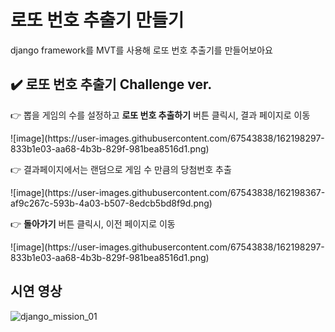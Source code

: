 # 로또 번호 추출기 만들기
django framework를 MVT를 사용해 로또 번호 추출기를 만들어보아요

## ✔️ 로또 번호 추출기 Challenge ver.

<p>👉 뽑을 게임의 수를 설정하고 <b>로또 번호 추출하기</b> 버튼 클릭시, 결과 페이지로 이동</p>
![image](https://user-images.githubusercontent.com/67543838/162198297-833b1e03-aa68-4b3b-829f-981bea8516d1.png)

<p>👉 결과페이지에서는 랜덤으로 게임 수 만큼의 당첨번호 추출</p>
![image](https://user-images.githubusercontent.com/67543838/162198367-af9c267c-593b-4a03-b507-8edcb5bd8f9d.png)

<p>👉 <b>돌아가기</b> 버튼 클릭시, 이전 페이지로 이동</p>
![image](https://user-images.githubusercontent.com/67543838/162198297-833b1e03-aa68-4b3b-829f-981bea8516d1.png)

## 시연 영상
![django_mission_01](https://user-images.githubusercontent.com/67543838/160998831-29a0a1c3-d5a3-424a-9c7c-89c3c219b5aa.gif)
